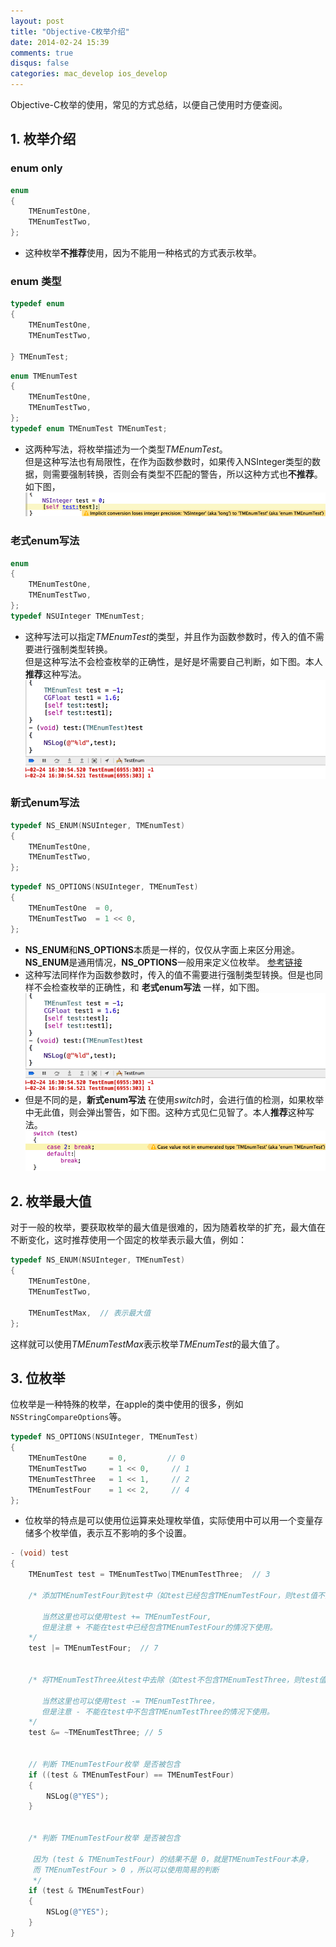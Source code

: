 ```yaml
---
layout: post
title: "Objective-C枚举介绍"
date: 2014-02-24 15:39
comments: true
disqus: false
categories: mac_develop ios_develop
---
```

Objective-C枚举的使用，常见的方式总结，以便自己使用时方便查阅。
## 1. 枚举介绍
### enum only

``` objective-c
enum
{
    TMEnumTestOne,
    TMEnumTestTwo,
};

```
* 这种枚举**不推荐**使用，因为不能用一种格式的方式表示枚举。
<!-- more -->

### enum 类型
``` objective-c
typedef enum
{
    TMEnumTestOne,
    TMEnumTestTwo,
    
} TMEnumTest;

```
``` objective-c
enum TMEnumTest
{
    TMEnumTestOne,
    TMEnumTestTwo,
};
typedef enum TMEnumTest TMEnumTest;

```
* 这两种写法，将枚举描述为一个类型*TMEnumTest*。   
但是这种写法也有局限性，在作为函数参数时，如果传入NSInteger类型的数据，则需要强制转换，否则会有类型不匹配的警告，所以这种方式也**不推荐**。如下图，
![temp](/images/2014/02/24/enum_warn.png) 

### 老式enum写法
``` objective-c
enum
{
    TMEnumTestOne,
    TMEnumTestTwo,
};
typedef NSUInteger TMEnumTest;
```
* 这种写法可以指定*TMEnumTest*的类型，并且作为函数参数时，传入的值不需要进行强制类型转换。   
但是这种写法不会检查枚举的正确性，是好是坏需要自己判断，如下图。本人**推荐**这种写法。
![temp](/images/2014/02/24/enum_no_check.png) 

### 新式enum写法
``` objective-c
typedef NS_ENUM(NSUInteger, TMEnumTest)
{
    TMEnumTestOne,
    TMEnumTestTwo,
};
```
``` objective-c
typedef NS_OPTIONS(NSUInteger, TMEnumTest)
{
    TMEnumTestOne  = 0,
    TMEnumTestTwo  = 1 << 0,
};
```
* **NS_ENUM**和**NS_OPTIONS**本质是一样的，仅仅从字面上来区分用途。**NS_ENUM**是通用情况，**NS_OPTIONS**一般用来定义位枚举。
[参考链接](http://blog.csdn.net/annkie/article/details/9877643)   
* 这种写法同样作为函数参数时，传入的值不需要进行强制类型转换。但是也同样不会检查枚举的正确性，和 **老式enum写法** 一样，如下图。
![temp](/images/2014/02/24/enum_no_check.png) 
* 但是不同的是，**新式enum写法** 在使用*switch*时，会进行值的检测，如果枚举中无此值，则会弹出警告，如下图。这种方式见仁见智了。本人**推荐**这种写法。
![temp](/images/2014/02/24/enum_switch.png)

## 2. 枚举最大值
对于一般的枚举，要获取枚举的最大值是很难的，因为随着枚举的扩充，最大值在不断变化，这时推荐使用一个固定的枚举表示最大值，例如：
``` objective-c
typedef NS_ENUM(NSUInteger, TMEnumTest)
{
    TMEnumTestOne,
    TMEnumTestTwo,
    
    TMEnumTestMax,  // 表示最大值
};
```
这样就可以使用*TMEnumTestMax*表示枚举*TMEnumTest*的最大值了。

## 3. 位枚举
位枚举是一种特殊的枚举，在apple的类中使用的很多，例如`NSStringCompareOptions`等。
``` objective-c
typedef NS_OPTIONS(NSUInteger, TMEnumTest)
{
    TMEnumTestOne     = 0,		   // 0
    TMEnumTestTwo     = 1 << 0,  	// 1
    TMEnumTestThree   = 1 << 1,		// 2
    TMEnumTestFour    = 1 << 2,		// 4
};
``` 

* 位枚举的特点是可以使用位运算来处理枚举值，实际使用中可以用一个变量存储多个枚举值，表示互不影响的多个设置。
``` objective-c
- (void) test
{
    TMEnumTest test = TMEnumTestTwo|TMEnumTestThree;  // 3
    
    /* 添加TMEnumTestFour到test中（如test已经包含TMEnumTestFour，则test值不变）
    
       当然这里也可以使用test += TMEnumTestFour,
       但是注意 + 不能在test中已经包含TMEnumTestFour的情况下使用。
    */
    test |= TMEnumTestFour;  // 7
    
    
    /* 将TMEnumTestThree从test中去除（如test不包含TMEnumTestThree，则test值不变）
    
       当然这里也可以使用test -= TMEnumTestThree，
       但是注意 - 不能在test中不包含TMEnumTestThree的情况下使用。
    */    
    test &= ~TMEnumTestThree; // 5
    
    
    // 判断 TMEnumTestFour枚举 是否被包含
    if ((test & TMEnumTestFour) == TMEnumTestFour)
    {
        NSLog(@"YES");
    }
    
    
    /* 判断 TMEnumTestFour枚举 是否被包含
     
     因为 (test & TMEnumTestFour) 的结果不是 0，就是TMEnumTestFour本身，
     而 TMEnumTestFour > 0 ，所以可以使用简易的判断
     */
    if (test & TMEnumTestFour)
    {
        NSLog(@"YES");
    }
}
``` 





